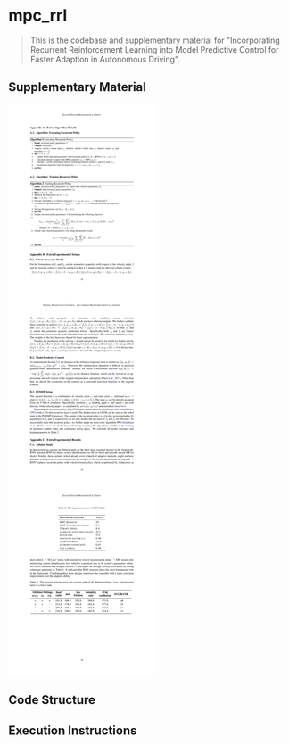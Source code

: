 # mpc_rrl

> This is the codebase and supplementary material for "Incorporating Recurrent Reinforcement Learning into Model
Predictive Control for Faster Adaption in Autonomous Driving".

## Supplementary Material

![appendix](appendix.jpg)

## Code Structure

## Execution Instructions 
